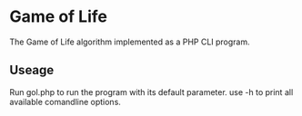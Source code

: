 # Game of Life

The Game of Life algorithm implemented as a PHP CLI program.

## Useage

Run gol.php to run the program with its default parameter.
use -h to print all available comandline options.